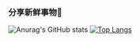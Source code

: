 ### 分享新鲜事物👋
![Anurag's GitHub stats](https://github-readme-stats.vercel.app/api?username=ykz1018&show_icons=true&theme=transparent)
[![Top Langs](https://github-readme-stats.vercel.app/api/top-langs/?username=ykz1018)](https://github.com/anuraghazra/github-readme-stats)
